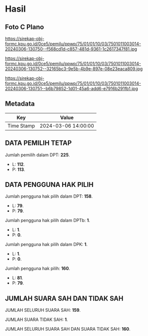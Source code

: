 # Hasil

## Foto C Plano

https://sirekap-obj-formc.kpu.go.id/0ce5/pemilu/ppwp/75/01/01/10/03/7501011003014-20240306-130750--f568cd1d-c857-481d-9361-1c2617347f81.jpg

https://sirekap-obj-formc.kpu.go.id/0ce5/pemilu/ppwp/75/01/01/10/03/7501011003014-20240306-130752--32165bc3-9e5b-4b9e-897e-08e23eaca809.jpg

https://sirekap-obj-formc.kpu.go.id/0ce5/pemilu/ppwp/75/01/01/10/03/7501011003014-20240306-130751--b6b79852-1d01-45a6-add6-e7916b291fb1.jpg


## Metadata

| Key        | Value               |
| ---------- | ------------------- |
| Time Stamp | 2024-03-06 14:00:00 |


## DATA PEMILIH TETAP

Jumlah pemilih dalam DPT: **225**.
 * L: **112**.
 * P: **113**.

## DATA PENGGUNA HAK PILIH

Jumlah pengguna hak pilih dalam DPT: **158**.
 * L: **79**.
 * P: **79**.

Jumlah pengguna hak pilih dalam DPTb: **1**.
 * L: **1**.
 * P: **0**.

Jumlah pengguna hak pilih dalam DPK: **1**.
 * L: **1**.
 * P: **0**.

Jumlah pengguna hak pilih: **160**.
 * L: **81**.
 * P: **79**.

## JUMLAH SUARA SAH DAN TIDAK SAH

JUMLAH SELURUH SUARA SAH: **159**.

JUMLAH SUARA TIDAK SAH: **1**.

JUMLAH SELURUH SUARA SAH DAN SUARA TIDAK SAH: **160**.



